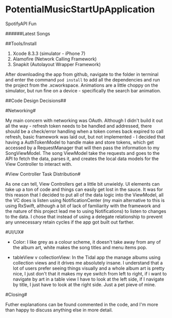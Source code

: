 # PotentialMusicStartUpApplication
SpotifyAPI Fun


######Latest Songs

##Tools/Install

1. Xcode 8.3.3 (simulator - iPhone 7)
2. Alamofire (Network Calling Framework)
3. Snapkit (Autolayout Wrapper Framework)

After downloading the app from github, navigate to the folder in terminal and enter the command `pod install` to add all the dependencies and run the project from the .xcworkspace. Animations are a little choppy on the simulator, but run fine on a device - specifically the search bar animation. 

##Code Design Decisions##

#Networking#

My main concern with networking was OAuth. Although I didn't build it out all the way - refresh token needs to be handled and addressed, there should be a check/error handling when a token comes back expired to call refresh, basic framework was laid out, but not implemented - I decided that having a AuthTokenModel to handle make and store tokens, which get accessed by a RequestManager that will then pass the information to my SongViewModel. The song ViewModel take the requests and goes to the API to fetch the data, parses it, and creates the local data models for the View Controller to interact with.

#View Controller Task Distribution#

As one can tell, View Controllers get a little bit unwieldy. UI elements can take up a ton of code and things can easily get lost in the sauce. It was for this reason that I decided to put all of the data logic into the ViewModel, all the VC does is listen using NotificationCenter (my main alternative to this is using RxSwift, although a bit of lack of familiarity with the framework and the nature of this project lead me to using Notifications) to listen to changes to the data. I chose that instead of using a delegate relationship to prevent any unnecessary retain cycles if the app got built out farther. 

#UI/UX#

- Color: I like grey as a colour scheme, it doesn't take away from any of the album art, white makes the song titles and menu items pop. 

- tableView v collectionView: In the Tidal app the manage albums using collection views and it drives me absolutely insane. I understand that a lot of users prefer seeing things visually and a whole album art is pretty nice, I just don't that it makes my eye switch from left to right, if i want to navigate by art in a table view I have to look at the left side, if I navigate by title, I just have to look at the right side. Just a pet pieve of mine.

#Closing#

Futher explanations can be found commented in the code, and I'm more than happy to discuss anything else in more detail.
